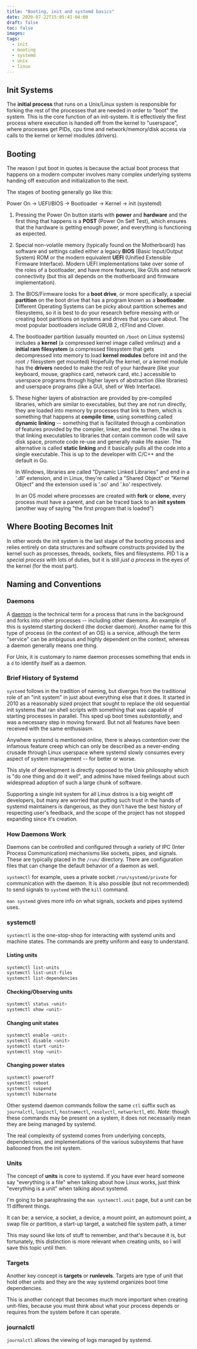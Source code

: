 ```yaml
---
title: "Booting, init and systemd basics"
date: 2020-07-22T15:05:41-04:00
draft: false
toc: false
images:
tags:
  - init
  - booting
  - systemd
  - unix
  - linux
---
```


## Init Systems

The **initial process** that runs on a Unix/Linux system is responsible for
forking the rest of the processes that are needed in order to "boot" the
system. This is the core function of an init-system. It is effectively the first process
where execution is handed off from the kernel to "userspace", where processes
get PIDs, cpu time and network/memory/disk access via calls to the kernel or kernel modules
(drivers).

## Booting

The reason I put boot in quotes is because the actual boot process that happens on a
modern computer involves many complex underlying systems handing off
execution and initialization to the next.

The stages of booting generally go like this:

Power On -> UEFI/BIOS -> Bootloader -> Kernel -> init (systemd)

1. Pressing the Power On button starts with **power** and **hardware**
   and the first thing that happens is a **POST** (Power On Self Test),
   which ensures that the hardware is getting enough power, and
   everything is functioning as expected.

1. Special non-volatile memory (typically found on the Motherboard) has software
   and settings called either a legacy **BIOS** (Basic Input/Output System) ROM or
   the modern equivalent **UEFI** (Unified Extensible Firmware Interface). Modern
   UEFI implementations take over some of the roles of a bootloader, and have more
   features, like GUIs and network connectivity (but this all depends on the motherboard
   and firmware implementation).

1. The BIOS/Firmware looks for a **boot drive**, or more specifically, a special **partition**
   on the boot drive that has a program known as a **bootloader**. Different Operating Systems
   can be picky about partition schemes and filesystems, so it is best to do your research
   before messing with or creating boot partitions on systems and drives that you care about.
   The most popular bootloaders include GRUB 2, rEFInd and Clover.

1. The bootloader partition (usually mounted on `/boot` on Linux systems) includes
   a **kernel** (a compressed kernel image called _vmlinuz_) and a **initial ram filesystem**
   (a compressed filesystem that gets decompressed into memory
   to load **kernel modules** before init and the root `/` filesystem get mounted)
   Hopefully the kernel, or a kernel module has the **drivers** needed to make the rest of your hardware
   (like your keyboard, mouse, graphics card, network card, etc.)
   accessible to userspace programs through higher layers of abstraction (like libraries) and userspace programs
   (like a GUI, shell or Web Interface).

1. These higher layers of abstraction are provided by pre-compiled libraries, which are similar
   to executables, but they are not run directly, they are loaded into memory by processes that
   link to them, which is something that happens at **compile time**, using something called
   **dynamic linking** -- something that is facilitated through a combination of features provided
   by the compiler, linker, and the kernel. The idea is that linking executables to libraries that
   contain common code will save disk space, promote code re-use and generally make life easier.
   The alternative is called **static linking** and it basically pulls all the code into a single
   executable. This is up to the developer with C/C++ and the default in Go.

   In Windows, libraries are called "Dynamic Linked Libraries" and end in a '.dll' extension, and in Linux,
   they're called a "Shared Object" or "Kernel Object" and the extension used is '.so' and '.ko' respectively.

   In an OS model where processes are created with **fork** or **clone**, every process must have a parent,
   and can be traced back to an **init system** (another way of saying "the first program that is loaded")

## Where Booting Becomes Init

In other words the init system is the last stage of the booting process and
relies entirely on data structures and software constructs provided by the
kernel such as processes, threads, sockets, files and filesystems. PID 1 is
a _special process_ with lots of duties, but it is still _just a process_
in the eyes of the kernel (for the most part).

## Naming and Conventions

### Daemons

A [daemon](<https://en.wikipedia.org/wiki/Daemon_(computing)>) is the technical
term for a process that runs in the background and forks into other processes
-- including other daemons. An example of this is systemd starting dockerd (the
docker daemon). Another name for this type of process (in the context of an OS)
is a service, although the term "service" can be ambiguous and highly dependent
on the context, whereas a daemon generally means one thing.

For Unix, it is customary to name daemon processes something that ends in a `d`
to identify itself as a daemon.

### Brief History of Systemd

`systemd` follows in the tradition of naming, but diverges from the traditional
role of an "init system" in just about everything else that it does.
It started in 2010 as a reasonably sized project that sought to replace the old sequential init
systems that ran shell scripts with something that was capable of starting
processes in parallel. This sped up boot times _substantially_, and
was a necessary step in moving forward. But not all features have been received
with the same enthusiasm.

Anywhere systemd is mentioned online, there is always contention over the infamous
feature creep which can only be described as a never-ending crusade through
Linux userspace where systemd slowly consumes every aspect of system management
-- for better or worse.

This style of development is directly opposed to the Unix philosophy which is
"do one thing and do it well", and admins have mixed feelings about such widespread
adoption of such a large chunk of software.

Supporting a single init system for all Linux distros is a
big weight off developers, but many are worried that putting such
trust in the hands of systemd maintainers is dangerous, as they don't have
the best history of respecting user's feedback, and the scope of the project
has not stopped expanding since it's creation.

### How Daemons Work

Daemons can be controlled and configured through a variety of
IPC (Inter Process Communication) mechanisms like sockets, pipes, and signals.
These are typically placed in the `/run/` directory.
There are configuration files that can change the default behavior of
a daemon as well.

`systemctl` for example, uses a private socket `/run/systemd/private` for communication
with the daemon. It is also possible (but not recommended) to send signals
to `systemd` with the `kill` command.

`man systemd` gives more info on what signals, sockets and pipes systemd uses.

### systemctl

`systemctl` is the one-stop-shop for interacting with systemd units and
machine states.
The commands are pretty uniform and easy to understand.

#### Listing units

```sh
systemctl list-units
systemctl list-unit-files
systemctl list-dependencies
```

#### Checking/Observing units

```sh
systemctl status <unit>
systemctl show <unit>
```

#### Changing unit states

```sh
systemctl enable <unit>
systemctl disable <unit>
systemctl start <unit>
systemctl stop <unit>
```

#### Changing power states

```sh
systemctl poweroff
systemctl reboot
systemctl suspend
systemctl hibernate
```

Other systemd daemon commands follow the same `ctl` suffix such as
`journalctl`, `loginctl`, `hostnamectl`, `resolvctl`, `networkctl`, etc.
_Note_: though these commands may be present on a system, it does not necessarily
mean they are being managed by systemd.

The real complexity of systemd comes from underlying concepts, dependencies,
and implementations of the various subsystems that have ballooned from the
init system.

### Units

The concept of **units** is core to systemd.
If you have ever heard someone say "everything is a file" when talking about
how Linux works, just think "everything is a unit" when talking about systemd.

I'm going to be paraphrasing the `man systemctl.unit` page, but a unit can be 11 different things.

It can be: a service, a socket, a device, a mount point, an automount point, a swap file or partition, a start-up target, a watched file system path, a timer

This may sound like lots of stuff to remember, and that's because it is, but
fortunately, this distinction is more relevant when creating units, so I will
save this topic until then.

### Targets

Another key concept is **targets** or **runlevels**.
Targets are type of unit that hold other units and they are
the way systemd organizes boot time dependencies.

This is another concept that becomes much more important when creating
unit-files, because you must think about what your process depends or requires
from the system before it can operate.

### journalctl

`journalctl` allows the viewing of logs managed by systemd.
